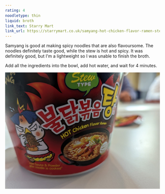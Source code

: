 ```yaml
---
rating: 4
noodletype: thin
liquid: broth
link_text: Starry Mart
link_url: https://starrymart.co.uk/samyang-hot-chicken-flavor-ramen-stew-type-soup-bowl-120g.html
---
```


Samyang is good at making spicy noodles that are also flavoursome.  The noodles definitely taste good, while the stew is hot and spicy.  It was definitely good, but I'm a lightweight so I was unable to finish the broth.  

Add all the ingredients into the bowl, add hot water, and wait for 4 minutes.  

![Samyang Buldak Hot Chicken Flavour Ramen](images/024.jpg)